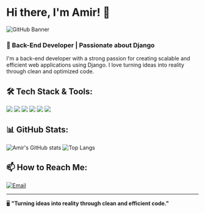 # Hi there, I'm Amir! 👋

![GitHub Banner](https://i.postimg.cc/G3fX4gbN/DALL-E-2025-02-07-17-38-11-Git-Hub.png)

### 🚀 Back-End Developer | Passionate about Django

I'm a back-end developer with a strong passion for creating scalable and efficient web applications using Django. I love turning ideas into reality through clean and optimized code. 

## 🛠️ Tech Stack & Tools:

<p align="left">
  <img src="https://img.shields.io/badge/HTML5-E34F26?style=for-the-badge&logo=html5&logoColor=white" />
  <img src="https://img.shields.io/badge/CSS3-1572B6?style=for-the-badge&logo=css3&logoColor=white" />
  <img src="https://img.shields.io/badge/Python-3776AB?style=for-the-badge&logo=python&logoColor=white" />
  <img src="https://img.shields.io/badge/sql-2d516c?style=for-the-badge&logo=mysql&logoColor=white" />
  <img src="https://img.shields.io/badge/Django-092E20?style=for-the-badge&logo=django&logoColor=white" />
  <img src="https://img.shields.io/badge/Git-F05032?style=for-the-badge&logo=git&logoColor=white" />
</p>

## 📊 GitHub Stats:
![Amir's GitHub stats](https://github-readme-stats.vercel.app/api?username=amirnrzi&show_icons=true&theme=radical)
![Top Langs](https://github-readme-stats.vercel.app/api/top-langs/?username=amirnrzi&layout=compact&theme=radical)

## 📫 How to Reach Me:
[![Email](https://img.shields.io/badge/Email-amirrezanorouzi9@gmail.com-6600ff)](mailto:amirrezanorouzi9@gmail.com)

---
🖥️ **"Turning ideas into reality through clean and efficient code."**
